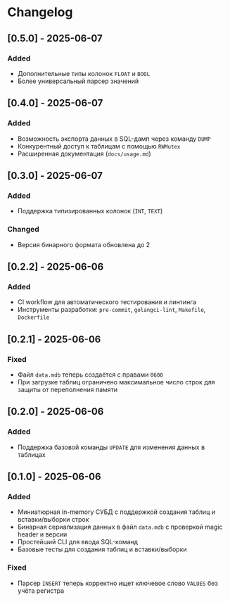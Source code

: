 # Changelog

## [0.5.0] - 2025-06-07
### Added
- Дополнительные типы колонок `FLOAT` и `BOOL`
- Более универсальный парсер значений

## [0.4.0] - 2025-06-07
### Added
- Возможность экспорта данных в SQL-дамп через команду `DUMP`
- Конкурентный доступ к таблицам с помощью `RWMutex`
- Расширенная документация (`docs/usage.md`)

## [0.3.0] - 2025-06-07
### Added
- Поддержка типизированных колонок (`INT`, `TEXT`)
### Changed
- Версия бинарного формата обновлена до 2


## [0.2.2] - 2025-06-06
### Added
- CI workflow для автоматического тестирования и линтинга
- Инструменты разработки: `pre-commit`, `golangci-lint`, `Makefile`, `Dockerfile`

## [0.2.1] - 2025-06-06
### Fixed
- Файл `data.mdb` теперь создаётся с правами `0600`
- При загрузке таблиц ограничено максимальное число строк для защиты от переполнения памяти

## [0.2.0] - 2025-06-06
### Added
- Поддержка базовой команды `UPDATE` для изменения данных в таблицах

## [0.1.0] - 2025-06-06
### Added
- Миниатюрная in-memory СУБД с поддержкой создания таблиц и вставки/выборки строк
- Бинарная сериализация данных в файл `data.mdb` с проверкой magic header и версии
- Простейший CLI для ввода SQL-команд
- Базовые тесты для создания таблиц и вставки/выборки

### Fixed
- Парсер `INSERT` теперь корректно ищет ключевое слово `VALUES` без учёта регистра

